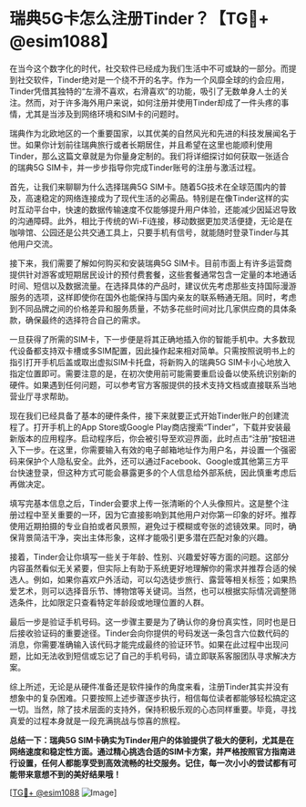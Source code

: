 # 瑞典5G卡怎么注册Tinder？【TG💪+ @esim1088】

在当今这个数字化的时代，社交软件已经成为我们生活中不可或缺的一部分。而提到社交软件，Tinder绝对是一个绕不开的名字。作为一个风靡全球的约会应用，Tinder凭借其独特的“左滑不喜欢，右滑喜欢”的功能，吸引了无数单身人士的关注。然而，对于许多海外用户来说，如何注册并使用Tinder却成了一件头疼的事情，尤其是当涉及到网络环境和SIM卡的问题时。

瑞典作为北欧地区的一个重要国家，以其优美的自然风光和先进的科技发展闻名于世。如果你计划前往瑞典旅行或者长期居住，并且希望在这里也能顺利使用Tinder，那么这篇文章就是为你量身定制的。我们将详细探讨如何获取一张适合的瑞典5G SIM卡，并一步步指导你完成Tinder账号的注册与激活过程。

首先，让我们来聊聊为什么选择瑞典5G SIM卡。随着5G技术在全球范围内的普及，高速稳定的网络连接成为了现代生活的必需品。特别是在像Tinder这样的实时互动平台中，快速的数据传输速度不仅能够提升用户体验，还能减少因延迟导致的沟通障碍。此外，相比于传统的Wi-Fi连接，移动数据更加灵活便捷，无论是在咖啡馆、公园还是公共交通工具上，只要手机有信号，就能随时登录Tinder与其他用户交流。

接下来，我们需要了解如何购买和安装瑞典5G SIM卡。目前市面上有许多运营商提供针对游客或短期居民设计的预付费套餐，这些套餐通常包含一定量的本地通话时间、短信以及数据流量。在选择具体的产品时，建议优先考虑那些支持国际漫游服务的选项，这样即使你在国外也能保持与国内亲友的联系畅通无阻。同时，考虑到不同品牌之间的价格差异和服务质量，不妨多花些时间对比几家供应商的具体条款，确保最终的选择符合自己的需求。

一旦获得了所需的SIM卡，下一步便是将其正确地插入你的智能手机中。大多数现代设备都支持双卡槽或多SIM配置，因此操作起来相对简单。只需按照说明书上的指引打开手机后盖或取出虚拟SIM卡托盘，将新购入的瑞典5G SIM卡小心地放入指定位置即可。需要注意的是，在初次使用前可能需要重启设备以使系统识别新的硬件。如果遇到任何问题，可以参考官方客服提供的技术支持文档或直接联系当地营业厅寻求帮助。

现在我们已经具备了基本的硬件条件，接下来就要正式开始Tinder账户的创建流程了。打开手机上的App Store或Google Play商店搜索“Tinder”，下载并安装最新版本的应用程序。启动程序后，你会被引导至欢迎界面，此时点击“注册”按钮进入下一步。在这里，你需要输入有效的电子邮箱地址作为用户名，并设置一个强密码来保护个人隐私安全。此外，还可以通过Facebook、Google或其他第三方平台快速登录，但这种方式可能会暴露更多的个人信息给外部系统，因此慎重考虑后再做决定。

填写完基本信息之后，Tinder会要求上传一张清晰的个人头像照片。这是整个注册过程中至关重要的一环，因为它直接影响到其他用户对你第一印象的好坏。推荐使用近期拍摄的专业自拍或者风景照，避免过于模糊或夸张的滤镜效果。同时，确保背景简洁干净，突出主体形象，这样才能吸引更多潜在匹配对象的兴趣。

接着，Tinder会让你填写一些关于年龄、性别、兴趣爱好等方面的问题。这部分内容虽然看似无关紧要，但实际上有助于系统更好地理解你的需求并推荐合适的候选人。例如，如果你喜欢户外活动，可以勾选徒步旅行、露营等相关标签；如果热爱艺术，则可以选择音乐节、博物馆等关键词。当然，也可以根据实际情况调整筛选条件，比如限定只查看特定年龄段或地理位置的人群。

最后一步是验证手机号码。这一步骤主要是为了确认你的身份真实性，同时也是日后接收验证码的重要途径。Tinder会向你提供的号码发送一条包含六位数代码的消息，你需要准确输入该代码才能完成最终的验证环节。如果在此过程中出现问题，比如无法收到短信或忘记了自己的手机号码，请立即联系客服团队寻求解决方案。

综上所述，无论是从硬件准备还是软件操作的角度来看，注册Tinder其实并没有想象中的复杂困难。只要按照上述步骤逐步执行，相信每位读者都能够轻松搞定这一切。当然，除了技术层面的支持外，保持积极乐观的心态同样重要。毕竟，寻找真爱的过程本身就是一段充满挑战与惊喜的旅程。

**总结一下：瑞典5G SIM卡确实为Tinder用户的体验提供了极大的便利，尤其是在网络速度和稳定性方面。通过精心挑选合适的SIM卡方案，并严格按照官方指南进行设置，任何人都能享受到高效流畅的社交服务。记住，每一次小小的尝试都有可能带来意想不到的美好结果哦！**

[[TG💪+ @esim1088](https://t.me/s/esim1088) ![Image](https://i.postimg.cc/4NQfJmqS/Snipaste-2025-05-13-00-14-12.png)]